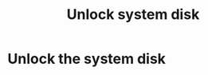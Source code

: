 ﻿---
layout: default
title: Unlock system disk
nav_enabled: true
nav_order: 1
has_children: true
---

# Unlock the system disk
